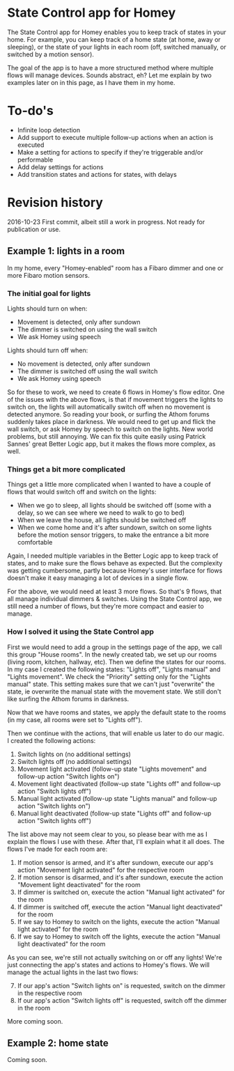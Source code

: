 # State Control app for Homey

The State Control app for Homey enables you to keep track of states in your home. For example, you can keep track of a home state (at home, away or sleeping), or the state of your lights in each room (off, switched manually, or switched by a motion sensor).

The goal of the app is to have a more structured method where multiple flows will manage devices.
Sounds abstract, eh? Let me explain by two examples later on in this page, as I have them in my home.

# To-do's
* Infinite loop detection
* Add support to execute multiple follow-up actions when an action is executed
* Make a setting for actions to specify if they're triggerable and/or performable
* Add delay settings for actions
* Add transition states and actions for states, with delays

# Revision history

2016-10-23 First commit, albeit still a work in progress. Not ready for publication or use.

## Example 1: lights in a room
In my home, every "Homey-enabled" room has a Fibaro dimmer and one or more Fibaro motion sensors.

### The initial goal for lights
Lights should turn on when:
* Movement is detected, only after sundown
* The dimmer is switched on using the wall switch
* We ask Homey using speech

Lights should turn off when:
* No movement is detected, only after sundown
* The dimmer is switched off using the wall switch
* We ask Homey using speech

So for these to work, we need to create 6 flows in Homey's flow editor.
One of the issues with the above flows, is that if movement triggers the lights to switch on, the lights will automatically switch off when no movement is detected anymore.
So reading your book, or surfing the Athom forums suddenly takes place in darkness. We would need to get up and flick the wall switch, or ask Homey by speech to switch on the lights.
New world problems, but still annoying. We can fix this quite easily using Patrick Sannes' great Better Logic app, but it makes the flows more complex, as well.

### Things get a bit more complicated
Things get a little more complicated when I wanted to have a couple of flows that would switch off and switch on the lights:
* When we go to sleep, all lights should be switched off (some with a delay, so we can see where we need to walk to go to bed)
* When we leave the house, all lights should be switched off
* When we come home and it's after sundown, switch on some lights before the motion sensor triggers, to make the entrance a bit more comfortable

Again, I needed multiple variables in the Better Logic app to keep track of states, and to make sure the flows behave as expected.
But the complexity was getting cumbersome, partly because Homey's user interface for flows doesn't make it easy managing a lot of devices in a single flow.

For the above, we would need at least 3 more flows. So that's 9 flows, that all manage individual dimmers & switches.
Using the State Control app, we still need a number of flows, but they're more compact and easier to manage.

### How I solved it using the State Control app
First we would need to add a group in the settings page of the app, we call this group "House rooms".
In the newly created tab, we set up our rooms (living room, kitchen, hallway, etc).
Then we define the states for our rooms. In my case I created the following states: "Lights off", "Lights manual" and "Lights movement".
We check the "Priority" setting only for the "Lights manual" state. This setting makes sure that we can't just "overwrite" the state, ie overwrite the manual state with the movement state. We still don't like surfing the Athom forums in darkness.

Now that we have rooms and states, we apply the default state to the rooms (in my case, all rooms were set to "Lights off").

Then we continue with the actions, that will enable us later to do our magic.
I created the following actions:

1. Switch lights on (no additional settings)
2. Switch lights off (no additional settings)
3. Movement light activated (follow-up state "Lights movement" and follow-up action "Switch lights on")
4. Movement light deactivated (follow-up state "Lights off" and follow-up action "Switch lights off")
5. Manual light activated (follow-up state "Lights manual" and follow-up action "Switch lights on")
6. Manual light deactivated (follow-up state "Lights off" and follow-up action "Switch lights off")

The list above may not seem clear to you, so please bear with me as I explain the flows I use with these. After that, I'll explain what it all does.
The flows I've made for each room are:

1. If motion sensor is armed, and it's after sundown, execute our app's action "Movement light activated" for the respective room
2. If motion sensor is disarmed, and it's after sundown, execute the action "Movement light deactivated" for the room
3. If dimmer is switched on, execute the action "Manual light activated" for the room
4. If dimmer is switched off, execute the action "Manual light deactivated" for the room
5. If we say to Homey to switch on the lights, execute the action "Manual light activated" for the room
6. If we say to Homey to switch off the lights, execute the action "Manual light deactivated" for the room

As you can see, we're still not actually switching on or off any lights! We're just connecting the app's states and actions to Homey's flows.
We will manage the actual lights in the last two flows:

7. If our app's action "Switch lights on" is requested, switch on the dimmer in the respective room
8. If our app's action "Switch lights off" is requested, switch off the dimmer in the room

More coming soon.

## Example 2: home state

Coming soon.

